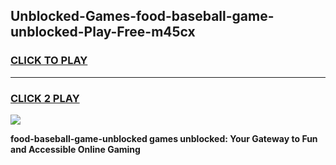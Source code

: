 
## Unblocked-Games-food-baseball-game-unblocked-Play-Free-m45cx
<h3>
<a href="https://premium76.site?title=food-baseball-game-unblocked&ref=18A1">CLICK TO PLAY</a></h3>
<hr>

<h3>
<a href="https://premium76.site?title=food-baseball-game-unblocked&ref=18A1">CLICK 2 PLAY</a>
  
</h3>

<a href="https://premium76.site?title=food-baseball-game-unblocked&ref=18A1"><img src="https://clearcache.store/games.png"></a>


**food-baseball-game-unblocked games unblocked: Your Gateway to Fun and Accessible Online Gaming**
